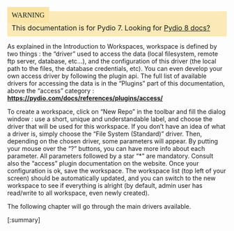 <div style="background-color: #fbe9b7;font-size: 16px;">
<span style="background-color: #fae4a6;padding: 10px;font-family: FuturaT-Demi;">WARNING</span>
<span style="padding: 10px;display: inline-block;">This documentation is for Pydio 7. Looking for <a href="https://pydio.com/en/docs/v8/">Pydio 8 docs?</a></span>
</div>

As explained in the Introduction to Workspaces, workspace is defined by two things : the “driver” used to access the data (local filesystem, remote ftp server, database, etc…), and the configuration of this driver (the local path to the files, the database credentials, etc). You can even develop your own access driver by following the plugin api. The full list of available drivers for accessing the data is in the “Plugins” part of this documentation, above the “access” category : **https://pydio.com/docs/references/plugins/access/**

To create a workspace, click on “New Repo” in the toolbar and fill the dialog window : use a short, unique and understandable label, and choose the driver that will be used for this workspace. If you don’t have an idea of what a driver is, simply choose the “File System (Standard)” driver. Then, depending on the chosen driver, some parameters will appear. By putting your mouse over the “?” buttons, you can have more info about each parameter. All parameters followed by a star “*” are mandatory. Consult also the “access” plugin documentation on the website. Once your configuration is ok, save the workspace. The workspace list (top left of your screen) should be automatically updated, and you can switch to the new workspace to see if everything is alright (by default, admin user has read/write to all workspace, even newly created).

The following chapter will go through the main drivers available.

[:summary]
